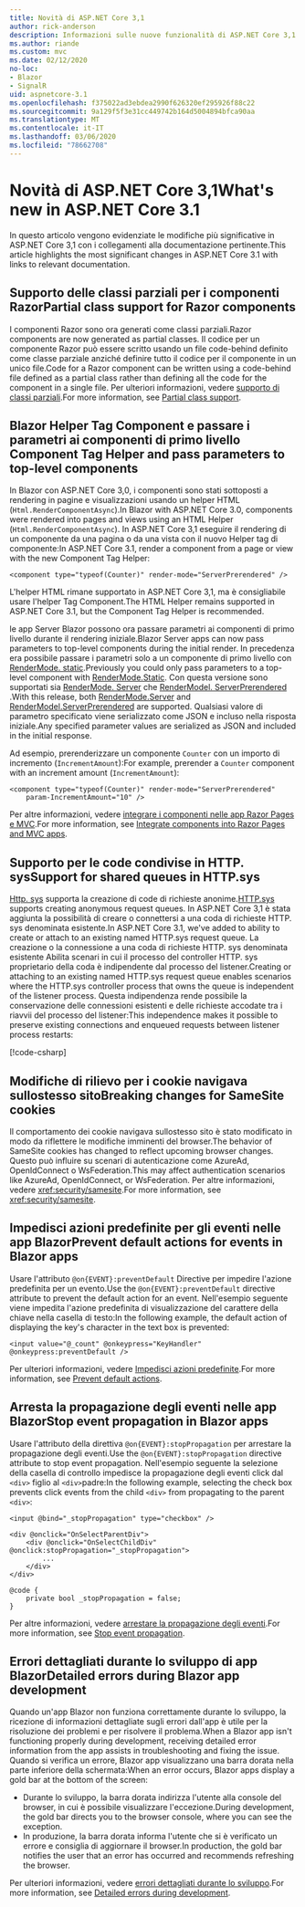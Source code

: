 ```yaml
---
title: Novità di ASP.NET Core 3,1
author: rick-anderson
description: Informazioni sulle nuove funzionalità di ASP.NET Core 3,1.
ms.author: riande
ms.custom: mvc
ms.date: 02/12/2020
no-loc:
- Blazor
- SignalR
uid: aspnetcore-3.1
ms.openlocfilehash: f375022ad3ebdea2990f626320ef295926f88c22
ms.sourcegitcommit: 9a129f5f3e31cc449742b164d5004894bfca90aa
ms.translationtype: MT
ms.contentlocale: it-IT
ms.lasthandoff: 03/06/2020
ms.locfileid: "78662708"
---
```

# <a name="whats-new-in-aspnet-core-31"></a><span data-ttu-id="df550-103">Novità di ASP.NET Core 3,1</span><span class="sxs-lookup"><span data-stu-id="df550-103">What's new in ASP.NET Core 3.1</span></span>

<span data-ttu-id="df550-104">In questo articolo vengono evidenziate le modifiche più significative in ASP.NET Core 3,1 con i collegamenti alla documentazione pertinente.</span><span class="sxs-lookup"><span data-stu-id="df550-104">This article highlights the most significant changes in ASP.NET Core 3.1 with links to relevant documentation.</span></span>

## <a name="partial-class-support-for-razor-components"></a><span data-ttu-id="df550-105">Supporto delle classi parziali per i componenti Razor</span><span class="sxs-lookup"><span data-stu-id="df550-105">Partial class support for Razor components</span></span>

<span data-ttu-id="df550-106">I componenti Razor sono ora generati come classi parziali.</span><span class="sxs-lookup"><span data-stu-id="df550-106">Razor components are now generated as partial classes.</span></span> <span data-ttu-id="df550-107">Il codice per un componente Razor può essere scritto usando un file code-behind definito come classe parziale anziché definire tutto il codice per il componente in un unico file.</span><span class="sxs-lookup"><span data-stu-id="df550-107">Code for a Razor component can be written using a code-behind file defined as a partial class rather than defining all the code for the component in a single file.</span></span> <span data-ttu-id="df550-108">Per ulteriori informazioni, vedere [supporto di classi parziali](xref:blazor/components#partial-class-support).</span><span class="sxs-lookup"><span data-stu-id="df550-108">For more information, see [Partial class support](xref:blazor/components#partial-class-support).</span></span>

## <a name="opno-locblazor-component-tag-helper-and-pass-parameters-to-top-level-components"></a>Blazor<span data-ttu-id="df550-109"> Helper Tag Component e passare i parametri ai componenti di primo livello</span><span class="sxs-lookup"><span data-stu-id="df550-109"> Component Tag Helper and pass parameters to top-level components</span></span>

<span data-ttu-id="df550-110">In Blazor con ASP.NET Core 3,0, i componenti sono stati sottoposti a rendering in pagine e visualizzazioni usando un helper HTML (`Html.RenderComponentAsync`).</span><span class="sxs-lookup"><span data-stu-id="df550-110">In Blazor with ASP.NET Core 3.0, components were rendered into pages and views using an HTML Helper (`Html.RenderComponentAsync`).</span></span> <span data-ttu-id="df550-111">In ASP.NET Core 3,1 eseguire il rendering di un componente da una pagina o da una vista con il nuovo Helper tag di componente:</span><span class="sxs-lookup"><span data-stu-id="df550-111">In ASP.NET Core 3.1, render a component from a page or view with the new Component Tag Helper:</span></span>

```cshtml
<component type="typeof(Counter)" render-mode="ServerPrerendered" />
```

<span data-ttu-id="df550-112">L'helper HTML rimane supportato in ASP.NET Core 3,1, ma è consigliabile usare l'helper Tag Component.</span><span class="sxs-lookup"><span data-stu-id="df550-112">The HTML Helper remains supported in ASP.NET Core 3.1, but the Component Tag Helper is recommended.</span></span>

<span data-ttu-id="df550-113">le app Server Blazor possono ora passare parametri ai componenti di primo livello durante il rendering iniziale.</span><span class="sxs-lookup"><span data-stu-id="df550-113">Blazor Server apps can now pass parameters to top-level components during the initial render.</span></span> <span data-ttu-id="df550-114">In precedenza era possibile passare i parametri solo a un componente di primo livello con [RenderMode. static](xref:Microsoft.AspNetCore.Mvc.Rendering.RenderMode.Static).</span><span class="sxs-lookup"><span data-stu-id="df550-114">Previously you could only pass parameters to a top-level component with [RenderMode.Static](xref:Microsoft.AspNetCore.Mvc.Rendering.RenderMode.Static).</span></span> <span data-ttu-id="df550-115">Con questa versione sono supportati sia [RenderMode. Server](xref:Microsoft.AspNetCore.Mvc.Rendering.RenderMode.Server) che [RenderModel. ServerPrerendered](xref:Microsoft.AspNetCore.Mvc.Rendering.RenderMode.ServerPrerendered) .</span><span class="sxs-lookup"><span data-stu-id="df550-115">With this release, both [RenderMode.Server](xref:Microsoft.AspNetCore.Mvc.Rendering.RenderMode.Server) and [RenderModel.ServerPrerendered](xref:Microsoft.AspNetCore.Mvc.Rendering.RenderMode.ServerPrerendered) are supported.</span></span> <span data-ttu-id="df550-116">Qualsiasi valore di parametro specificato viene serializzato come JSON e incluso nella risposta iniziale.</span><span class="sxs-lookup"><span data-stu-id="df550-116">Any specified parameter values are serialized as JSON and included in the initial response.</span></span>

<span data-ttu-id="df550-117">Ad esempio, prerenderizzare un componente `Counter` con un importo di incremento (`IncrementAmount`):</span><span class="sxs-lookup"><span data-stu-id="df550-117">For example, prerender a `Counter` component with an increment amount (`IncrementAmount`):</span></span>

```cshtml
<component type="typeof(Counter)" render-mode="ServerPrerendered" 
    param-IncrementAmount="10" />
```

<span data-ttu-id="df550-118">Per altre informazioni, vedere [integrare i componenti nelle app Razor Pages e MVC](xref:blazor/integrate-components).</span><span class="sxs-lookup"><span data-stu-id="df550-118">For more information, see [Integrate components into Razor Pages and MVC apps](xref:blazor/integrate-components).</span></span>

## <a name="support-for-shared-queues-in-httpsys"></a><span data-ttu-id="df550-119">Supporto per le code condivise in HTTP. sys</span><span class="sxs-lookup"><span data-stu-id="df550-119">Support for shared queues in HTTP.sys</span></span>

<span data-ttu-id="df550-120">[Http. sys](xref:fundamentals/servers/httpsys) supporta la creazione di code di richieste anonime.</span><span class="sxs-lookup"><span data-stu-id="df550-120">[HTTP.sys](xref:fundamentals/servers/httpsys) supports creating anonymous request queues.</span></span> <span data-ttu-id="df550-121">In ASP.NET Core 3,1 è stata aggiunta la possibilità di creare o connettersi a una coda di richieste HTTP. sys denominata esistente.</span><span class="sxs-lookup"><span data-stu-id="df550-121">In ASP.NET Core 3.1, we've added to ability to create or attach to an existing named HTTP.sys request queue.</span></span> <span data-ttu-id="df550-122">La creazione o la connessione a una coda di richieste HTTP. sys denominata esistente Abilita scenari in cui il processo del controller HTTP. sys proprietario della coda è indipendente dal processo del listener.</span><span class="sxs-lookup"><span data-stu-id="df550-122">Creating or attaching to an existing named HTTP.sys request queue enables scenarios where the HTTP.sys controller process that owns the queue is independent of the listener process.</span></span> <span data-ttu-id="df550-123">Questa indipendenza rende possibile la conservazione delle connessioni esistenti e delle richieste accodate tra i riavvii del processo del listener:</span><span class="sxs-lookup"><span data-stu-id="df550-123">This independence makes it possible to preserve existing connections and enqueued requests between listener process restarts:</span></span>

[!code-csharp[](sample/Program.cs?name=snippet)]

## <a name="breaking-changes-for-samesite-cookies"></a><span data-ttu-id="df550-124">Modifiche di rilievo per i cookie navigava sullostesso sito</span><span class="sxs-lookup"><span data-stu-id="df550-124">Breaking changes for SameSite cookies</span></span>

<span data-ttu-id="df550-125">Il comportamento dei cookie navigava sullostesso sito è stato modificato in modo da riflettere le modifiche imminenti del browser.</span><span class="sxs-lookup"><span data-stu-id="df550-125">The behavior of SameSite cookies has changed to reflect upcoming browser changes.</span></span> <span data-ttu-id="df550-126">Questo può influire su scenari di autenticazione come AzureAd, OpenIdConnect o WsFederation.</span><span class="sxs-lookup"><span data-stu-id="df550-126">This may affect authentication scenarios like AzureAd, OpenIdConnect, or WsFederation.</span></span> <span data-ttu-id="df550-127">Per altre informazioni, vedere <xref:security/samesite>.</span><span class="sxs-lookup"><span data-stu-id="df550-127">For more information, see <xref:security/samesite>.</span></span>

## <a name="prevent-default-actions-for-events-in-opno-locblazor-apps"></a><span data-ttu-id="df550-128">Impedisci azioni predefinite per gli eventi nelle app Blazor</span><span class="sxs-lookup"><span data-stu-id="df550-128">Prevent default actions for events in Blazor apps</span></span>

<span data-ttu-id="df550-129">Usare l'attributo `@on{EVENT}:preventDefault` Directive per impedire l'azione predefinita per un evento.</span><span class="sxs-lookup"><span data-stu-id="df550-129">Use the `@on{EVENT}:preventDefault` directive attribute to prevent the default action for an event.</span></span> <span data-ttu-id="df550-130">Nell'esempio seguente viene impedita l'azione predefinita di visualizzazione del carattere della chiave nella casella di testo:</span><span class="sxs-lookup"><span data-stu-id="df550-130">In the following example, the default action of displaying the key's character in the text box is prevented:</span></span>

```razor
<input value="@_count" @onkeypress="KeyHandler" @onkeypress:preventDefault />
```

<span data-ttu-id="df550-131">Per ulteriori informazioni, vedere [Impedisci azioni predefinite](xref:blazor/event-handling#prevent-default-actions).</span><span class="sxs-lookup"><span data-stu-id="df550-131">For more information, see [Prevent default actions](xref:blazor/event-handling#prevent-default-actions).</span></span>

## <a name="stop-event-propagation-in-opno-locblazor-apps"></a><span data-ttu-id="df550-132">Arresta la propagazione degli eventi nelle app Blazor</span><span class="sxs-lookup"><span data-stu-id="df550-132">Stop event propagation in Blazor apps</span></span>

<span data-ttu-id="df550-133">Usare l'attributo della direttiva `@on{EVENT}:stopPropagation` per arrestare la propagazione degli eventi.</span><span class="sxs-lookup"><span data-stu-id="df550-133">Use the `@on{EVENT}:stopPropagation` directive attribute to stop event propagation.</span></span> <span data-ttu-id="df550-134">Nell'esempio seguente la selezione della casella di controllo impedisce la propagazione degli eventi click dal `<div>` figlio al `<div>`padre:</span><span class="sxs-lookup"><span data-stu-id="df550-134">In the following example, selecting the check box prevents click events from the child `<div>` from propagating to the parent `<div>`:</span></span>

```razor
<input @bind="_stopPropagation" type="checkbox" />

<div @onclick="OnSelectParentDiv">
    <div @onclick="OnSelectChildDiv" @onclick:stopPropagation="_stopPropagation">
        ...
    </div>
</div>

@code {
    private bool _stopPropagation = false;
}
```

<span data-ttu-id="df550-135">Per altre informazioni, vedere [arrestare la propagazione degli eventi](xref:blazor/event-handling#stop-event-propagation).</span><span class="sxs-lookup"><span data-stu-id="df550-135">For more information, see [Stop event propagation](xref:blazor/event-handling#stop-event-propagation).</span></span>

## <a name="detailed-errors-during-opno-locblazor-app-development"></a><span data-ttu-id="df550-136">Errori dettagliati durante lo sviluppo di app Blazor</span><span class="sxs-lookup"><span data-stu-id="df550-136">Detailed errors during Blazor app development</span></span>

<span data-ttu-id="df550-137">Quando un'app Blazor non funziona correttamente durante lo sviluppo, la ricezione di informazioni dettagliate sugli errori dall'app è utile per la risoluzione dei problemi e per risolvere il problema.</span><span class="sxs-lookup"><span data-stu-id="df550-137">When a Blazor app isn't functioning properly during development, receiving detailed error information from the app assists in troubleshooting and fixing the issue.</span></span> <span data-ttu-id="df550-138">Quando si verifica un errore, Blazor app visualizzano una barra dorata nella parte inferiore della schermata:</span><span class="sxs-lookup"><span data-stu-id="df550-138">When an error occurs, Blazor apps display a gold bar at the bottom of the screen:</span></span>

* <span data-ttu-id="df550-139">Durante lo sviluppo, la barra dorata indirizza l'utente alla console del browser, in cui è possibile visualizzare l'eccezione.</span><span class="sxs-lookup"><span data-stu-id="df550-139">During development, the gold bar directs you to the browser console, where you can see the exception.</span></span>
* <span data-ttu-id="df550-140">In produzione, la barra dorata informa l'utente che si è verificato un errore e consiglia di aggiornare il browser.</span><span class="sxs-lookup"><span data-stu-id="df550-140">In production, the gold bar notifies the user that an error has occurred and recommends refreshing the browser.</span></span>

<span data-ttu-id="df550-141">Per ulteriori informazioni, vedere [errori dettagliati durante lo sviluppo](xref:blazor/handle-errors#detailed-errors-during-development).</span><span class="sxs-lookup"><span data-stu-id="df550-141">For more information, see [Detailed errors during development](xref:blazor/handle-errors#detailed-errors-during-development).</span></span>
